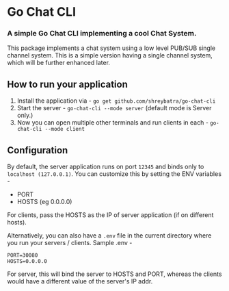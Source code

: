 # Go Chat CLI
### A simple Go Chat CLI implementing a cool Chat System.

This package implements a chat system using a low level PUB/SUB single channel system. This is a simple version having a single channel system, which will be further enhanced later.

## How to run your application
1. Install the application via - `go get github.com/shreybatra/go-chat-cli`
2. Start the server - `go-chat-cli --mode server` (default mode is Server only.)
3. Now you can open multiple other terminals and run clients in each - `go-chat-cli --mode client`

## Configuration
By default, the server application runs on port `12345` and binds only to `localhost (127.0.0.1)`. You can customize this by setting the ENV variables -
- PORT
- HOSTS (eg 0.0.0.0)

For clients, pass the HOSTS as the IP of server application (if on different hosts).

Alternatively, you can also have a `.env` file in the current directory where you run your servers / clients. Sample .env - 
```
PORT=30080
HOSTS=0.0.0.0
```
For server, this will bind the server to HOSTS and PORT, whereas the clients would have a different value of the server's IP addr.